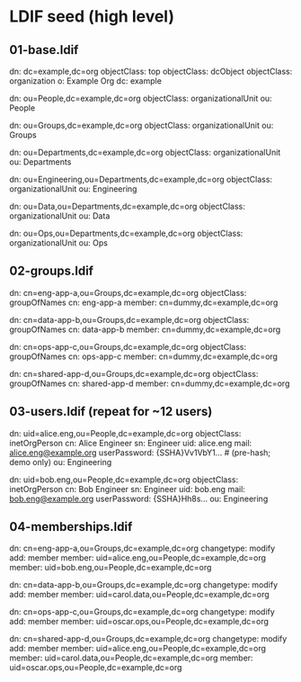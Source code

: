 # LDIF seed (high level)

## 01-base.ldif
dn: dc=example,dc=org
objectClass: top
objectClass: dcObject
objectClass: organization
o: Example Org
dc: example

dn: ou=People,dc=example,dc=org
objectClass: organizationalUnit
ou: People

dn: ou=Groups,dc=example,dc=org
objectClass: organizationalUnit
ou: Groups

dn: ou=Departments,dc=example,dc=org
objectClass: organizationalUnit
ou: Departments

dn: ou=Engineering,ou=Departments,dc=example,dc=org
objectClass: organizationalUnit
ou: Engineering

dn: ou=Data,ou=Departments,dc=example,dc=org
objectClass: organizationalUnit
ou: Data

dn: ou=Ops,ou=Departments,dc=example,dc=org
objectClass: organizationalUnit
ou: Ops

## 02-groups.ldif
dn: cn=eng-app-a,ou=Groups,dc=example,dc=org
objectClass: groupOfNames
cn: eng-app-a
member: cn=dummy,dc=example,dc=org

dn: cn=data-app-b,ou=Groups,dc=example,dc=org
objectClass: groupOfNames
cn: data-app-b
member: cn=dummy,dc=example,dc=org

dn: cn=ops-app-c,ou=Groups,dc=example,dc=org
objectClass: groupOfNames
cn: ops-app-c
member: cn=dummy,dc=example,dc=org

dn: cn=shared-app-d,ou=Groups,dc=example,dc=org
objectClass: groupOfNames
cn: shared-app-d
member: cn=dummy,dc=example,dc=org

## 03-users.ldif  (repeat for ~12 users)
dn: uid=alice.eng,ou=People,dc=example,dc=org
objectClass: inetOrgPerson
cn: Alice Engineer
sn: Engineer
uid: alice.eng
mail: alice.eng@example.org
userPassword: {SSHA}Vv1VbY1...   # (pre-hash; demo only)
ou: Engineering

dn: uid=bob.eng,ou=People,dc=example,dc=org
objectClass: inetOrgPerson
cn: Bob Engineer
sn: Engineer
uid: bob.eng
mail: bob.eng@example.org
userPassword: {SSHA}Hh8s... 
ou: Engineering

## 04-memberships.ldif
dn: cn=eng-app-a,ou=Groups,dc=example,dc=org
changetype: modify
add: member
member: uid=alice.eng,ou=People,dc=example,dc=org
member: uid=bob.eng,ou=People,dc=example,dc=org

dn: cn=data-app-b,ou=Groups,dc=example,dc=org
changetype: modify
add: member
member: uid=carol.data,ou=People,dc=example,dc=org

dn: cn=ops-app-c,ou=Groups,dc=example,dc=org
changetype: modify
add: member
member: uid=oscar.ops,ou=People,dc=example,dc=org

dn: cn=shared-app-d,ou=Groups,dc=example,dc=org
changetype: modify
add: member
member: uid=alice.eng,ou=People,dc=example,dc=org
member: uid=carol.data,ou=People,dc=example,dc=org
member: uid=oscar.ops,ou=People,dc=example,dc=org

